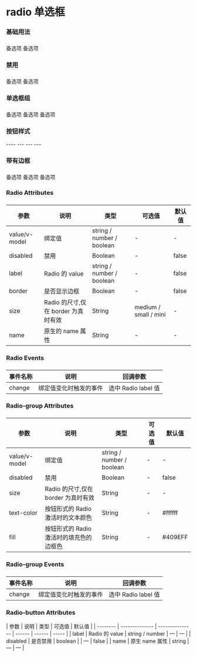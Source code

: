 # radio 单选框
### 基础用法
###
<uu-radio v-model="radio" label="1" >备选项</uu-radio>
<uu-radio v-model="radio" label="2" >备选项</uu-radio>

###
### 禁用
###
<uu-radio disabled v-model="radio" label="1" >备选项</uu-radio>
<uu-radio disabled v-model="radio" label="2" >备选项</uu-radio>

###

### 单选框组
###
 <uu-radio-group v-model="radio">			
  <uu-radio :label="2">备选项</uu-radio>
  <uu-radio :label="6">备选项</uu-radio>
  <uu-radio :label="9">备选项</uu-radio>
 </uu-radio-group>

###
### 按钮样式

<uu-radio-group v-model="radio">
    <uu-radio-button  label="上海"></uu-radio-button>
    <uu-radio-button  label="北京"></uu-radio-button>
    <uu-radio-button  label="深圳"></uu-radio-button>
    <uu-radio-button  label="广州"></uu-radio-button>
</uu-radio-group>
----
<uu-radio-group v-model="radio" size="medium">
    <uu-radio-button  label="上海"></uu-radio-button>
    <uu-radio-button  label="北京"></uu-radio-button>
    <uu-radio-button  label="深圳"></uu-radio-button>
    <uu-radio-button  label="广州"></uu-radio-button>
</uu-radio-group>
---
<uu-radio-group v-model="radio" size="small">
    <uu-radio-button  label="上海"></uu-radio-button>
    <uu-radio-button disabled label="北京"></uu-radio-button>
    <uu-radio-button  label="深圳"></uu-radio-button>
    <uu-radio-button  label="广州"></uu-radio-button>
</uu-radio-group>
---
<uu-radio-group v-model="radio" disabled size="mini">
    <uu-radio-button  label="上海"></uu-radio-button>
    <uu-radio-button  label="北京"></uu-radio-button>
    <uu-radio-button  label="深圳"></uu-radio-button>
    <uu-radio-button  label="广州"></uu-radio-button>
</uu-radio-group>
---

###
### 带有边框

###
<uu-radio-group v-model="radio">
  <uu-radio border :label="2">备选项</uu-radio>
   <uu-radio border :label="6">备选项</uu-radio>
   <uu-radio border :label="9">备选项</uu-radio>
</uu-radio-group>

###
### Radio Attributes

###
| 参数          | 说明                                | 类型                      | 可选值                | 默认值 |
| ------------- | ----------------------------------- | ------------------------- | --------------------- | ------ |
| value/v-model | 绑定值                              | string / number / boolean | -                     | -      |
| disabled      | 禁用                                | Boolean                   | -                     | false  |
| label         | Radio 的 value                      | string / number / boolean | -                     | false  |
| border        | 是否显示边框                        | Boolean                   | -                     | false  |
| size          | Radio 的尺寸,仅在 border 为真时有效 | String                    | medium / small / mini | -      |
| name          | 原生的 name 属性                    | String                    | -                     | -      |

###
### Radio Events

###
| 事件名称 | 说明                   | 回调参数            |
| -------- | ---------------------- | ------------------- |
| change   | 绑定值变化时触发的事件 | 选中 Radio label 值 |

###
### Radio-group Attributes

###
| 参数          | 说明                                    | 类型                      | 可选值 | 默认值  |
| ------------- | --------------------------------------- | ------------------------- | ------ | ------- |
| value/v-model | 绑定值                                  | string / number / boolean | -      | -       |
| disabled      | 禁用                                    | Boolean                   | -      | false   |
| size          | Radio 的尺寸,仅在 border 为真时有效     | String                    | -      | -       |
| text-color    | 按钮形式的 Radio 激活时的文本颜色       | String                    | -      | #ffffff |
| fill          | 按钮形式的 Radio 激活时的填充色的边框色 | String                    | -      | #409EFF |

###
### Radio-group Events

###
| 事件名称 | 说明                   | 回调参数            |
| -------- | ---------------------- | ------------------- |
| change   | 绑定值变化时触发的事件 | 选中 Radio label 值 |


###
### Radio-button Attributes

| 参数     | 说明           | 类型            | 可选值 | 默认值 |
| -------- | -------------- | --------------- | ------ | ------ | ----- |
| label    | Radio 的 value | string / number | —      | —      |
| disabled | 是否禁用       | boolean         |        | —      | false |
| name     | 原生 name 属性 | string          | —      | —      |
